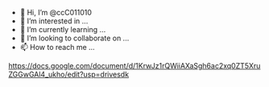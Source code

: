 - 👋 Hi, I’m @ccC011010
- 👀 I’m interested in ...
- 🌱 I’m currently learning ...
- 💞️ I’m looking to collaborate on ...
- 📫 How to reach me ...

<!---
ccC011010/ccC011010 is a ✨ special ✨ repository because its `README.md` (this file) appears on your GitHub profile.
You can click the Preview link to take a look at your changes.
--->
https://docs.google.com/document/d/1KrwJz1rQWiiAXaSgh6ac2xq0ZT5XruZGGwGAl4_ukho/edit?usp=drivesdk
